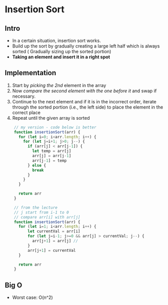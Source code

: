 # Insertion Sort

## Intro

- In a certain situation, insertion sort works.
- Build up the sort by gradually creating a large left half which is always sorted ( Gradually sizing up the sorted portion)
- **Taking an element and insert it in a right spot**

## Implementation

1. Start by *picking the 2nd* element in the array
2. Now *compare the second element with the one before it* and swap if necessary.
3. Continue to the next element and if it is in the incorrect order, iterate through the sorted portion (i.e., the left side) to place the element in the correct place
4. Repeat until the given array is sorted

```js
    // my version - code below is better
    function insertionSort(arr) {
      for (let i=0; i<arr.length; i++) {
        for (let j=i+1; j>0; j--) {
          if (arr[j] < arr[j-1]) {
            let temp = arr[j]
            arr[j] = arr[j-1]
            arr[j-1] = temp
          } else {
            break
          }
        }
      }

      return arr
    }

    // from the lecture
    // j start from i-1 to 0
    // compare arr[i] with arr[j]
    function insertionSort(arr) {
      for (let i=1; i<arr.length; i++) {
          let currentVal = arr[i]
          for (let j=i-1; j>=0 && arr[j] > currentVal; j--) {
            arr[j+1] = arr[j] //
          }
          arr[j+1] = currentVal
      }

      return arr
    }
```

## Big O

- Worst case: O(n^2)
